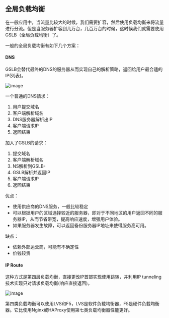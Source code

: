 ## 全局负载均衡

在一般应用中，当流量比较大的时候，我们需要扩容，然后使用负载均衡来将流量进行分流。但是当服务器扩容到几万台，几百万台的时候，这时候我们就需要使用GSLB（全局负载均衡）了。

一般的全局负载均衡有如下几个方案：

#### DNS

GSLB会替代最终的DNS的服务器从而实现自己的解析策略，返回给用户最合适的IP(列表)。

![image](http://chongit.github.io/image/gslb//GSLB-DNS.png)

一个普通的DNS请求：

1. 用户提交域名
2. 客户端解析域名
3. DNS服务器解析出IP
4. 客户端请求IP
5. 返回结束

加入了GSLB的请求：

1. 提交域名
2. 客户端解析域名
3. NS解析到GSLB-
4. GSLB解析并返回IP
5. 客户端请求IP
6. 返回结束

优点：

- 使用供应商的DNS服务，一般比较稳定
- 可以根据用户的区域选择较近的服务器，即对于不同地区的用户返回不同的服务器IP，从而节省带宽，提高响应速度，增强用户体验。
- 如果服务器发生故障，可以返回备份服务器IP地址来使得服务高可用。

缺点：

* 依赖外部运营商，可能有不确定性
* 价钱较贵

#### IP Route

这种方式是第四层负载均衡，直接更改IP首部实现使用跳转，并利用IP tunneling技术实现只对请求负载均衡(响应直接返回)。

![image](http://chongit.github.io/image/gslb/vs-tun.jpg)

第四类负载均衡可以使用LVS和F5，LVS是软件负载均衡器，F5是硬件负载均衡器。它比使用Nginx或HAProxy使用第七类负载均衡器性能更好。